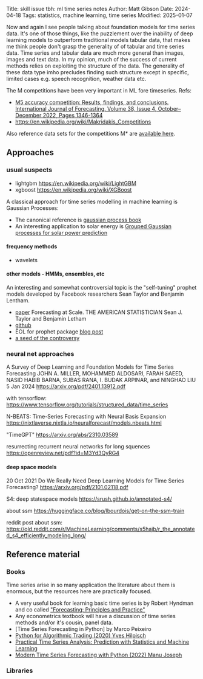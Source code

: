 Title: skill issue tbh: ml time series notes 
Author: Matt Gibson
Date: 2024-04-18
Tags: statistics, machine learning, time series
Modified: 2025-01-07


Now and again I see people talking about foundation models for time series data. It's one of those things, like the puzzlement over the inability of deep learning models to outperform traditional models tabular data, that makes me think people don't grasp the generality of of tabular and time series data. Time series and tabular data are much more general than images, images and text data. In my opinion, much of the success of current methods relies on exploiting the structure of the data. The generality of these data type imho precludes finding such structure except in specific, limited cases e.g. speech recognition, weather data etc.

The M competitions have been very important in ML fore timeseries. Refs:

- [M5 accuracy competition: Results, findings, and conclusions. International Journal of Forecasting. Volume 38, Issue 4, October–December 2022, Pages 1346-1364](https://www.sciencedirect.com/science/article/pii/S0169207021001874?ref=pdf_download&fr=RR-2&rr=8794716aadbbdfc1)
- https://en.wikipedia.org/wiki/Makridakis_Competitions


Also reference data sets for the competitions M* are [available here](https://forecastingdata.org/).

## Approaches

### usual suspects

- lightgbm https://en.wikipedia.org/wiki/LightGBM
- xgboost https://en.wikipedia.org/wiki/XGBoost

A classical approach for time series modelling in machine learning is Gaussian Processes:

- The canonical reference is [gaussian process book](https://gaussianprocess.org/gpml/chapters/RW.pdf)
- An interesting application to solar energy is [Grouped Gaussian processes for solar power prediction](https://link.springer.com/article/10.1007/s10994-019-05808-z)

#### frequency methods

- wavelets

#### other models - HMMs, ensembles, etc

An interesting and somewhat controversial topic is the "self-tuning" prophet models developed by Facebook researchers Sean Taylor and Benjamin Lentham. 

- [paper](http://lethalletham.com/ForecastingAtScale.pdf)  Forecasting at Scale. THE AMERICAN STATISTICIAN Sean J. Taylor and Benjamin Letham
- [github](https://github.com/facebook/prophet)
- EOL for prophet package [blog post](https://medium.com/@cuongduong_35162/facebook-prophet-in-2023-and-beyond-c5086151c138)
- [a seed of the controversy](https://ryxcommar.com/2021/11/06/zillow-prophet-time-series-and-prices/)

### neural net approaches

A Survey of Deep Learning and Foundation Models for Time
Series Forecasting
JOHN A. MILLER, MOHAMMED ALDOSARI, FARAH SAEED, NASID HABIB BARNA,
SUBAS RANA, I. BUDAK ARPINAR, and NINGHAO LIU
5 Jan 2024
https://arxiv.org/pdf/2401.13912.pdf

with tensorflow:
https://www.tensorflow.org/tutorials/structured_data/time_series


N-BEATS: Time-Series Forecasting with Neural Basis Expansion
https://nixtlaverse.nixtla.io/neuralforecast/models.nbeats.html

"TimeGPT"
https://arxiv.org/abs/2310.03589


resurrecting recurrent neural networks for long squences
https://openreview.net/pdf?id=M3Yd3QyRG4


#### deep space models 

20 Oct 2021
Do We Really Need Deep Learning Models for
Time Series Forecasting?
https://arxiv.org/pdf/2101.02118.pdf


S4: deep statespace models 
https://srush.github.io/annotated-s4/


about ssm 
https://huggingface.co/blog/lbourdois/get-on-the-ssm-train

reddit post about ssm:
https://old.reddit.com/r/MachineLearning/comments/s5hajb/r_the_annotated_s4_efficiently_modeling_long/





## Reference material

### Books
Time series arise in so many application the literature about them is enormous, but  the resources here are practically focused.

- A very useful book for learning basic time series is by Robert Hyndman and co called ["Forecasting: Principles and Practice"](https://otexts.com/fpp3/advanced-reading.html)
- Any econometrics textbook will have a discussion of time series methods and/or it's cousin, panel data. 
- [Time Series Forecasting in Python] by Marco Peixeiro
- [Python for Algorithmic Trading (2020) Yves Hilpisch](https://www.amazon.com.au/Python-Algorithmic-Trading-Cloud-Deployment/dp/149205335X/)
- [Practical Time Series Analysis: Prediction with Statistics and Machine Learning](https://www.amazon.com.au/Practical-Time-Analysis-Aileen-Nielsen/dp/1492041653)
- [Modern Time Series Forecasting with Python (2022) Manu Joseph](https://www.amazon.com.au/Modern-Time-Forecasting-Python-industry-ready/dp/1803246804/)

### Libraries